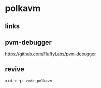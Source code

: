 # polkavm

## links

## pvm-debugger

https://github.com/FluffyLabs/pvm-debugger

## revive

xxd -r -p <code> code.polkavm

##
